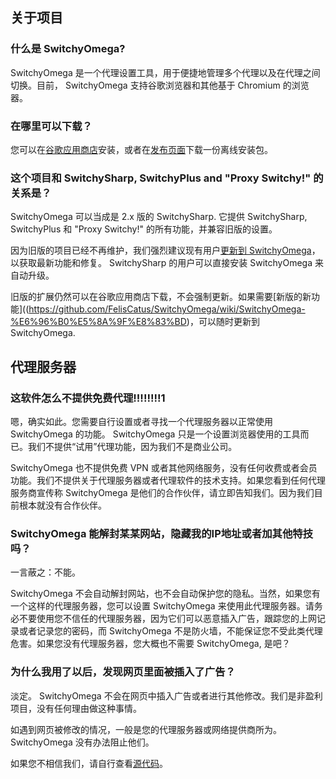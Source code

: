 关于项目
-------

### 什么是 SwitchyOmega?

SwitchyOmega 是一个代理设置工具，用于便捷地管理多个代理以及在代理之间切换。目前， SwitchyOmega 支持谷歌浏览器和其他基于 Chromium 的浏览器。

### 在哪里可以下载？

您可以在[谷歌应用商店](https://chrome.google.com/webstore/detail/padekgcemlokbadohgkifijomclgjgif)安装，或者在[发布页面]((https://github.com/FelisCatus/SwitchyOmega/releases))下载一份离线安装包。

### 这个项目和 SwitchySharp, SwitchyPlus and "Proxy Switchy!" 的关系是？

SwitchyOmega 可以当成是 2.x 版的 SwitchySharp. 它提供 SwitchySharp, SwitchyPlus 和 "Proxy Switchy!" 的所有功能，并兼容旧版的设置。

因为旧版的项目已经不再维护，我们强烈建议现有用户[更新到 SwitchyOmega](https://github.com/FelisCatus/SwitchyOmega/wiki/SwitchyOmega-%E6%96%B0%E5%8A%9F%E8%83%BD#%E5%A6%82%E4%BD%95%E6%9B%B4%E6%96%B0)，以获取最新功能和修复。 SwitchySharp 的用户可以直接安装 SwitchyOmega 来自动升级。

旧版的扩展仍然可以在谷歌应用商店下载，不会强制更新。如果需要[新版的新功能]((https://github.com/FelisCatus/SwitchyOmega/wiki/SwitchyOmega-%E6%96%B0%E5%8A%9F%E8%83%BD)，可以随时更新到 SwitchyOmega.

代理服务器
---------

### 这软件怎么不提供免费代理!!!!!!!!1

嗯，确实如此。您需要自行设置或者寻找一个代理服务器以正常使用 SwitchyOmega 的功能。 SwitchyOmega 只是一个设置浏览器使用的工具而已。我们不提供“试用”代理功能，因为我们不是商业公司。

SwitchyOmega 也不提供免费 VPN 或者其他网络服务，没有任何收费或者会员功能。我们不提供关于代理服务器或者代理软件的技术支持。如果您看到任何代理服务商宣传称 SwitchyOmega 是他们的合作伙伴，请立即告知我们。因为我们目前根本就没有合作伙伴。

### SwitchyOmega 能解封某某网站，隐藏我的IP地址或者加其他特技吗？

一言蔽之：不能。

SwitchyOmega 不会自动解封网站，也不会自动保护您的隐私。当然，如果您有一个这样的代理服务器，您可以设置 SwitchyOmega 来使用此代理服务器。请务必不要使用您不信任的代理服务器，因为它们可以恶意插入广告，跟踪您的上网记录或者记录您的密码，而 SwitchyOmega 不是防火墙，不能保证您不受此类代理危害。如果您没有代理服务器，您大概也不需要 SwitchyOmega, 是吧？

### 为什么我用了以后，发现网页里面被插入了广告？

淡定。 SwitchyOmega 不会在网页中插入广告或者进行其他修改。我们是非盈利项目，没有任何理由做这种事情。

如遇到网页被修改的情况，一般是您的代理服务器或网络提供商所为。 SwitchyOmega 没有办法阻止他们。

如果您不相信我们，请自行查看[源代码](https://github.com/FelisCatus/SwitchyOmega)。